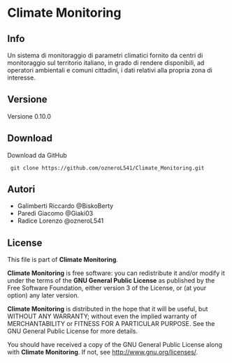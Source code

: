# Climate Monitoring

## Info
Un sistema di monitoraggio di parametri climatici fornito da centri di monitoraggio sul territorio italiano, in grado di rendere disponibili, ad operatori ambientali e comuni cittadini, i dati relativi alla propria zona di interesse.

## Versione
Versione 0.10.0

## Download
Download da GitHub

     git clone https://github.com/ozneroL541/Climate_Monitoring.git


## Autori
- Galimberti Riccardo   @BiskoBerty
- Paredi Giacomo        @Giaki03
- Radice Lorenzo        @ozneroL541

## License
This file is part of **Climate Monitoring**.

**Climate Monitoring** is free software: you can redistribute it and/or modify
it under the terms of the **GNU General Public License** as published by
the Free Software Foundation, either version 3 of the License, or
(at your option) any later version.

**Climate Monitoring** is distributed in the hope that it will be useful,
but WITHOUT ANY WARRANTY; without even the implied warranty of
MERCHANTABILITY or FITNESS FOR A PARTICULAR PURPOSE.  See the
GNU General Public License for more details.

You should have received a copy of the GNU General Public License
along with **Climate Monitoring**.  If not, see <http://www.gnu.org/licenses/>.
